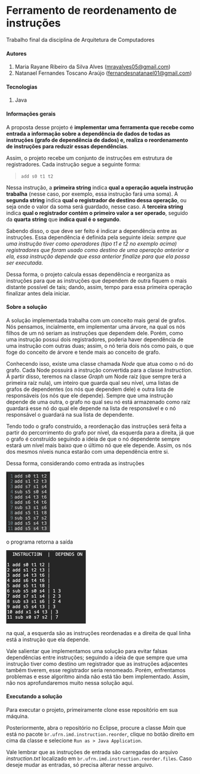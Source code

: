 # Ferramento de reordenamento de instruções

Trabalho final da disciplina de Arquitetura de Computadores

#### Autores

1. Maria Rayane Ribeiro da Silva Alves (mrayalves05@gmail.com)
2. Natanael Fernandes Toscano Araújo (fernandesnatanael01@gmail.com)

#### Tecnologias

1. Java

#### Informações gerais

A proposta desse projeto é **implementar uma ferramenta que recebe como entrada a informação sobre a  dependência de dados de todas as instruções (grafo de dependência de dados) e, realiza o reordenamento de instruções para reduzir essas dependências**.

Assim, o projeto recebe um conjunto de instruções em estrutura de registradores. Cada instrução segue a seguinte forma: 

> `add s0 t1 t2`

Nessa instrução, a **primeira string** indica **qual a operação aquela instrução trabalha** (nesse caso, por exemplo, essa instrução fará uma soma). A **segunda string** indica **qual o registrador de destino dessa operação**, ou seja onde o valor da soma será guardado, nesse caso. A **terceira string** indica **qual o registrador contém o primeiro valor a ser operado**, seguido da **quarta string** que **indica qual é o segundo**.

Sabendo disso, o que deve ser feito é indicar a dependência entre as instruções. Essa dependência é definida pela seguinte ideia: *sempre que uma instrução tiver como operadores (tipo t1 e t2 no exemplo acima) registradores que foram usado como destino de uma operação anterior a ela, essa instrução depende que essa anterior finalize para que ela possa ser executada*.
 
Dessa forma, o projeto calcula essas dependência e reorganiza as instruções para que as instruções que dependem de outra fiquem o mais distante possível de tais; dando, assim, tempo para essa primeira operação finalizar antes dela iniciar.


#### Sobre a solução

A solução implementada trabalha com um conceito mais geral de grafos. Nós pensamos, incialmente, em implementar uma árvore, na qual os nós filhos de um nó seriam as instruções que dependem dele. Porém, como uma instrução possui dois registradores, poderia haver dependência de uma instrução com outras duas; assim, o nó teria dois nós como pais, o que foge do conceito de árvore e tende mais ao conceito de grafo. 

Conhecendo isso, existe uma classe chamada *Node* que atua como o nó do grafo. Cada Node possuirá a instrução convertida para a classe *Instruction*. A partir disso, teremos na classe *Graph* um Node raíz (que sempre terá a primeira raíz nula), um inteiro que guarda qual seu nível, uma listas de grafos de dependentes (os nós que dependem dele) e outra lista de responsáveis (os nós que ele depende). Sempre que uma instrução depende de uma outra, o grafo no qual seu nó está armazenado como raíz guardará esse nó do qual ele depende na lista de responsável e o nó responsável o guardará na sua lista de dependente. 

Tendo todo o grafo construído, a reordenação das instruções será feita a partir do percorrimento do grafo por nível, da esquerda para a direita, já que o grafo é construído seguindo a ideia de que o nó dependente sempre estará um nível mais baixo que o último nó que ele depende. Assim, os nós dos mesmos níveis nunca estarão com uma dependência entre si.  

Dessa forma, considerando como entrada as instruções

![Instructions](readme-images/instructions.png)

o programa retorna a saída 

![Instructions](readme-images/return.png)

na qual, a esquerda são as instruções reordenadas e a direita de qual linha está a instrução que ela depende.

Vale salientar que implementamos uma solução para evitar falsas dependências entre instruções; seguindo a ideia de que sempre que uma instrução tiver como destino um registrador que as instruções adjacentes também tiverem, esse registrador seria renomeado. Porém, enfrentamos problemas e esse algoritmo ainda não está tão bem implementado. Assim, não nos aprofundaremos muito nessa solução aqui.

#### Executando a solução

Para executar o projeto, primeiramente clone esse repositório em sua máquina.

Posteriormente, abra o repositório no Eclipse, procure a classe *Main* que está no pacote `br.ufrn.imd.instruction.reorder`, clique no botão direito em cima da classe e selecione `Run as > Java Application`. 

Vale lembrar que as instruções de entrada são carregadas do arquivo *instruction.txt* localizado em `br.ufrn.imd.instruction.reorder.files`. Caso deseje mudar as entradas, só precisa alterar nesse arquivo.

